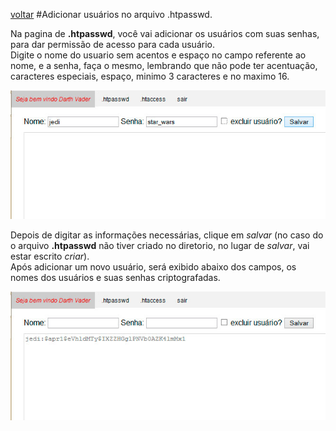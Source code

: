 [voltar](https://github.com/gustavomathias/musicall/blob/master/guia_rapido/README.md)
#Adicionar usuários no arquivo .htpasswd.

Na pagina de **.htpasswd**, você vai adicionar os usuários com suas senhas, para dar permissão de acesso para cada usuário.<br>
Digite o nome do usuario sem acentos e espaço no campo referente ao nome, e a senha, faça o mesmo, lembrando que não pode ter acentuação, caracteres especiais, espaço, minimo 3 caracteres e no maximo 16.

![alt adicionar](imagem/le_tela-adicionar1.jpg)

Depois de digitar as informações necessárias, clique em *salvar* (no caso do o arquivo **.htpasswd** não tiver criado no diretorio, no lugar de *salvar*, vai estar escrito *criar*).<br>
Após adicionar um novo usuário, será exibido abaixo dos campos, os nomes dos usuários e suas senhas criptografadas.

![alt adicionar](imagem/le_tela-adicionar2.jpg)